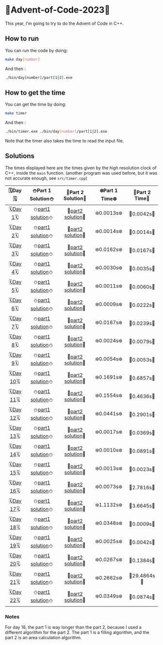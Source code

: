 # 🎄Advent-of-Code-2023🎄

This year, I'm going to try to do the Advent of Code in C++.

## How to run

You can run the code by doing:

```bash
make day[number]
```

And then :

```bash
./bin/day[number]/part[1|2].exe
```

## How to get the time

You can get the time by doing:

```bash
make timer
```

And then :

```bash
./bin/timer.exe ./bin/day[number]/part[1|2].exe
```

Note that the timer also takes the time to read the input file.

## Solutions

The times displayed here are the times given by the high resolution clock of C++, inside the `main` function. (another program was used before, but it was not accurate enough, see `src/timer.cpp`)

|                     🗓️Day🗓️                      |            ⛄Part 1 Solution⛄             |            🎁Part 2 Solution🎁             | ❄️Part 1 Time❄️ | 🎄Part 2 Time🎄 |
| :----------------------------------------------: | :----------------------------------------: | :----------------------------------------: | :-------------: | :-------------: |
| 🗓️[Day 1](https://adventofcode.com/2023/day/1)🗓️ | ⛄[part1 solution](./src/day1/part1.cpp)⛄ | 🎁[part2 solution](./src/day1/part2.cpp)🎁 |   ❄️0.0013s❄️    |   🎄0.0042s🎄    |
| 🗓️[Day 2](https://adventofcode.com/2023/day/2)🗓️ | ⛄[part1 solution](./src/day2/part1.cpp)⛄ | 🎁[part2 solution](./src/day2/part2.cpp)🎁 |   ❄️0.0014s❄️    |   🎄0.0014s🎄    |
| 🗓️[Day 3](https://adventofcode.com/2023/day/3)🗓️ | ⛄[part1 solution](./src/day3/part1.cpp)⛄ | 🎁[part2 solution](./src/day3/part2.cpp)🎁 |   ❄️0.0162s❄️    |   🎄0.0167s🎄    |
| 🗓️[Day 4](https://adventofcode.com/2023/day/4)🗓️ | ⛄[part1 solution](./src/day4/part1.cpp)⛄ | 🎁[part2 solution](./src/day4/part2.cpp)🎁 |   ❄️0.0030s❄️    |   🎄0.0035s🎄    |
| 🗓️[Day 5](https://adventofcode.com/2023/day/5)🗓️ | ⛄[part1 solution](./src/day5/part1.cpp)⛄ | 🎁[part2 solution](./src/day5/part2.cpp)🎁 |   ❄️0.0011s❄️    |   🎄0.0060s🎄    |
| 🗓️[Day 6](https://adventofcode.com/2023/day/6)🗓️ | ⛄[part1 solution](./src/day6/part1.cpp)⛄ | 🎁[part2 solution](./src/day6/part2.cpp)🎁 |   ❄️0.0009s❄️    |   🎄0.0222s🎄    |
| 🗓️[Day 7](https://adventofcode.com/2023/day/7)🗓️ | ⛄[part1 solution](./src/day7/part1.cpp)⛄ | 🎁[part2 solution](./src/day7/part2.cpp)🎁 |   ❄️0.0167s❄️    |   🎄0.0239s🎄    |
| 🗓️[Day 8](https://adventofcode.com/2023/day/8)🗓️ | ⛄[part1 solution](./src/day8/part1.cpp)⛄ | 🎁[part2 solution](./src/day8/part2.cpp)🎁 |   ❄️0.0024s❄️    |   🎄0.0079s🎄    |
| 🗓️[Day 9](https://adventofcode.com/2023/day/9)🗓️ | ⛄[part1 solution](./src/day9/part1.cpp)⛄ | 🎁[part2 solution](./src/day9/part2.cpp)🎁 |   ❄️0.0054s❄️    |   🎄0.0053s🎄    |
| 🗓️[Day 10](https://adventofcode.com/2023/day/10)🗓️ | ⛄[part1 solution](./src/day10/part1.cpp)⛄ | 🎁[part2 solution](./src/day10/part2.cpp)🎁 |   ❄️0.1691s❄️    |   🎄0.6857s🎄    |
| 🗓️[Day 11](https://adventofcode.com/2023/day/11)🗓️ | ⛄[part1 solution](./src/day11/part1.cpp)⛄ | 🎁[part2 solution](./src/day11/part2.cpp)🎁 |   ❄️0.1554s❄️    |   🎄0.4636s🎄    |
| 🗓️[Day 12](https://adventofcode.com/2023/day/12)🗓️ | ⛄[part1 solution](./src/day12/part1.cpp)⛄ | 🎁[part2 solution](./src/day12/part2.cpp)🎁 |   ❄️0.0441s❄️    |   🎄0.2901s🎄    |
| 🗓️[Day 13](https://adventofcode.com/2023/day/13)🗓️ | ⛄[part1 solution](./src/day13/part1.cpp)⛄ | 🎁[part2 solution](./src/day13/part2.cpp)🎁 |   ❄️0.0017s❄️    |   🎄0.0369s🎄    |
| 🗓️[Day 14](https://adventofcode.com/2023/day/14)🗓️ | ⛄[part1 solution](./src/day14/part1.cpp)⛄ | 🎁[part2 solution](./src/day14/part2.cpp)🎁 |   ❄️0.0010s❄️    |   🎄0.0891s🎄    |
| 🗓️[Day 15](https://adventofcode.com/2023/day/15)🗓️ | ⛄[part1 solution](./src/day15/part1.cpp)⛄ | 🎁[part2 solution](./src/day15/part2.cpp)🎁 |   ❄️0.0013s❄️    |   🎄0.0023s🎄    |
| 🗓️[Day 16](https://adventofcode.com/2023/day/16)🗓️ | ⛄[part1 solution](./src/day16/part1.cpp)⛄ | 🎁[part2 solution](./src/day16/part2.cpp)🎁 |   ❄️0.0073s❄️    |   🎄2.7816s🎄    |
| 🗓️[Day 17](https://adventofcode.com/2023/day/17)🗓️ | ⛄[part1 solution](./src/day17/part1.cpp)⛄ | 🎁[part2 solution](./src/day17/part2.cpp)🎁 |   ❄️1.1132s❄️    |   🎄3.6645s🎄    |
| 🗓️[Day 18](https://adventofcode.com/2023/day/18)🗓️ | ⛄[part1 solution](./src/day18/part1.cpp)⛄ | 🎁[part2 solution](./src/day18/part2.cpp)🎁 |   ❄️0.0348s❄️    |   🎄0.0009s🎄    |
| 🗓️[Day 19](https://adventofcode.com/2023/day/19)🗓️ | ⛄[part1 solution](./src/day19/part1.cpp)⛄ | 🎁[part2 solution](./src/day19/part2.cpp)🎁 |   ❄️0.0025s❄️    |   🎄0.0042s🎄    |
| 🗓️[Day 20](https://adventofcode.com/2023/day/20)🗓️ | ⛄[part1 solution](./src/day20/part1.cpp)⛄ | 🎁[part2 solution](./src/day20/part2.cpp)🎁 |   ❄️0.0267s❄️    |   🎄0.1384s🎄    |
| 🗓️[Day 21](https://adventofcode.com/2023/day/21)🗓️ | ⛄[part1 solution](./src/day21/part1.cpp)⛄ | 🎁[part2 solution](./src/day21/part2.cpp)🎁 |   ❄️0.2662s❄️    |   🎄29.4864s🎄    |
| 🗓️[Day 22](https://adventofcode.com/2023/day/22)🗓️ | ⛄[part1 solution](./src/day22/part1.cpp)⛄ | 🎁[part2 solution](./src/day22/part2.cpp)🎁 |   ❄️0.0349s❄️    |   🎄0.0874s🎄    |

### Notes

For day 18, the part 1 is way longer than the part 2, because I used a different algorithm for the part 2. The part 1 is a filling algorithm, and the part 2 is an area calculation algorithm.
